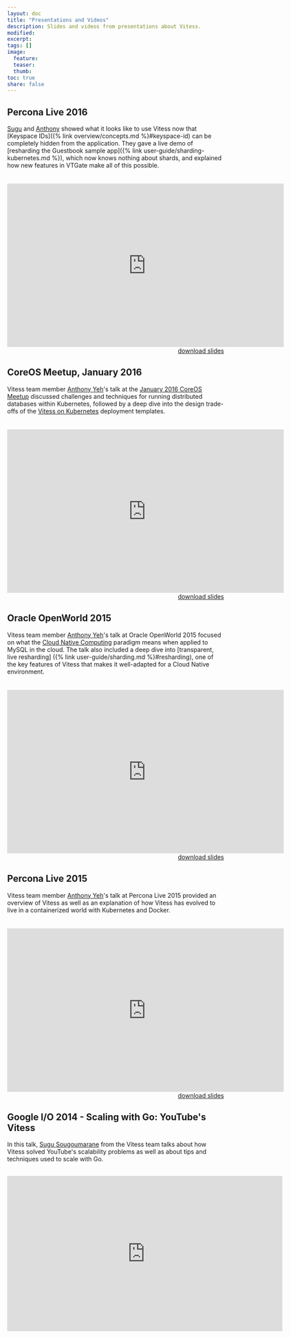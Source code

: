 ```yaml
---
layout: doc
title: "Presentations and Videos"
description: Slides and videos from presentations about Vitess.
modified:
excerpt:
tags: []
image:
  feature:
  teaser:
  thumb:
toc: true
share: false
---
```


## Percona Live 2016

[Sugu](https://github.com/sougou) and [Anthony](https://github.com/enisoc)
showed what it looks like to use Vitess now that
[Keyspace IDs]({% link overview/concepts.md %}#keyspace-id) can be
completely hidden from the application. They gave a live demo of
[resharding the Guestbook sample app]({% link user-guide/sharding-kubernetes.md %}),
which now knows nothing about shards, and explained how new features in VTGate
make all of this possible.

<iframe src="https://docs.google.com/gview?url=https://vitess.io/resources/percona-2016.pdf&embedded=true" style="width:643px; height:379px; margin-top: 20px;" frameborder="0"></iframe>
<div style="text-align: right; width: 100%; margin-bottom:20px"><a href="https://vitess.io/resources/percona-2016.pdf">download slides</a></div>

## CoreOS Meetup, January 2016

Vitess team member [Anthony Yeh](https://github.com/enisoc)'s talk at
the [January 2016 CoreOS Meetup](http://www.meetup.com/coreos/events/228233948/)
discussed challenges and techniques for running distributed databases
within Kubernetes, followed by a deep dive into the design trade-offs
of the [Vitess on Kubernetes](https://github.com/vitessio/vitess/tree/master/examples/kubernetes)
deployment templates.

<iframe src="https://docs.google.com/gview?url=https://vitess.io/resources/coreos-meetup-2016-01-27.pdf&embedded=true" style="width:643px; height:379px; margin-top: 20px;" frameborder="0"></iframe>
<div style="text-align: right; width: 100%; margin-bottom:20px"><a href="https://vitess.io/resources/coreos-meetup-2016-01-27.pdf">download slides</a></div>

## Oracle OpenWorld 2015

Vitess team member [Anthony Yeh](https://github.com/enisoc)'s talk at
Oracle OpenWorld 2015 focused on
what the [Cloud Native Computing](http://cncf.io) paradigm means when
applied to MySQL in the cloud. The talk also included a deep dive into
[transparent, live resharding]
({% link user-guide/sharding.md %}#resharding), one of the key
features of Vitess that makes it well-adapted for a Cloud Native environment.

<iframe src="https://docs.google.com/gview?url=https://vitess.io/resources/openworld-2015-vitess.pdf&embedded=true" style="width:643px; height:379px; margin-top: 20px;" frameborder="0"></iframe>
<div style="text-align: right; width: 100%; margin-bottom:20px"><a href="https://vitess.io/resources/openworld-2015-vitess.pdf">download slides</a></div>

## Percona Live 2015

Vitess team member [Anthony Yeh](https://github.com/enisoc)'s talk at
Percona Live 2015 provided an overview of Vitess as well as an explanation
of how Vitess has evolved to live in a containerized world with
Kubernetes and Docker.

<iframe src="https://docs.google.com/gview?url=https://vitess.io/resources/percona-2015-vitess-and-kubernetes.pdf&embedded=true" style="width:643px; height:379px; margin-top: 20px;" frameborder="0"></iframe>
<div style="text-align: right; width: 100%; margin-bottom:20px"><a href="https://github.com/vitessio/vitess/blob/master/doc/slides/Percona2015.pptx?raw=true">download slides</a></div>


## Google I/O 2014 - Scaling with Go: YouTube's Vitess

In this talk, [Sugu Sougoumarane](https://github.com/sougou)
from the Vitess team talks about how Vitess
solved YouTube's scalability problems as well as about tips and techniques
used to scale with Go.<br><br>

<iframe width="640" height="360" src="https://www.youtube.com/embed/midJ6b1LkA0" frameborder="0" allowfullscreen></iframe>
